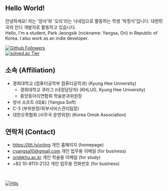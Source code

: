 ## Hello World! 
안녕하세요! 저는 '양사'와 '오리'라는 닉네임으로 활동하는 학생 '박정식'입니다. 대한민국의 인디 개발자로 활동하고 있습니다.<br>
Hello, I'm a student, Park Jeongsik (nickname: Yangsa, Ori) in Republic of Korea. I also work as an indie developer.


[![Github Followers](https://img.shields.io/github/followers/sat0317?color=009300&label=Github%20Followers&style=for-the-badge)](https://github.com/sat0317?tab=followers)<br>
[![solved.ac Tier](http://mazassumnida.wtf/api/v2/generate_badge?boj=sat0317)](https://solved.ac/sat0317)
<br>

## 소속 (Affiliation)
* 경희대학교 (컴퓨터공학부 컴퓨터공학과) (Kyung Hee University)
  * 경희대학교 쿠러그 (내정담당자) (KHLUG, Kyung Hee University)
  * 중앙동아리연합회 학술분과위원장
* 양사 소프트 (대표) (Yangsa Soft)
* C-3 (부위원장/외부서비스관리팀장)
* 대한오목협회 (사무국 운영위원) (Korea Omok Association)

## 연락처 (Contact)
* https://litt.ly/oriing 개인 홈페이지 (homepage)
* cyangsa10@gmail.com 개인 업무용 이메일 (for business)
* ori@khu.ac.kr 개인 학술용 이메일 (for study)
* +82 10-8113-2132 개인 업무용 전화번호 (for business)

<br>

[![Hits](https://hits.seeyoufarm.com/api/count/incr/badge.svg?url=https%3A%2F%2Fgithub.com%2Fsat0317)](https://github.com/sat0317)
